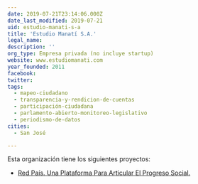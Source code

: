 ```yaml
---
date: 2019-07-21T23:14:06.000Z
date_last_modified: 2019-07-21
uid: estudio-manati-s-a
title: 'Estudio Manatí S.A.'
legal_name: 
description: ''
org_type: Empresa privada (no incluye startup)
website: www.estudiomanati.com
year_founded: 2011
facebook: 
twitter: 
tags:
  - mapeo-ciudadano
  - transparencia-y-rendicion-de-cuentas
  - participación-ciudadana
  - parlamento-abierto-monitoreo-legislativo
  - periodismo-de-datos
cities: 
  - San José

---
```


Esta organización tiene los siguientes proyectos:

- [Red País. Una Plataforma Para Articular El Progreso Social.](/proyectos/red-pais-una-plataforma-para-articular-el-progreso-social)
